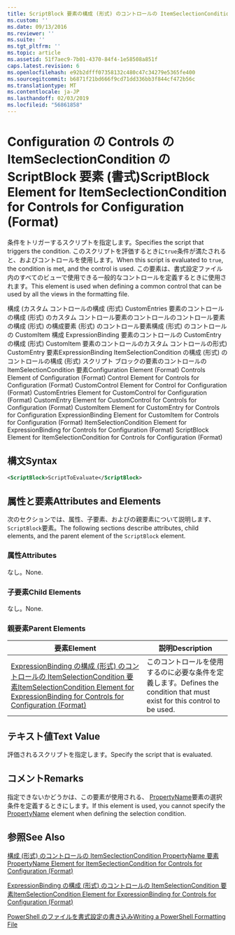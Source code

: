 ```yaml
---
title: ScriptBlock 要素の構成 (形式) のコントロールの ItemSeclectionCondition |Microsoft Docs
ms.custom: ''
ms.date: 09/13/2016
ms.reviewer: ''
ms.suite: ''
ms.tgt_pltfrm: ''
ms.topic: article
ms.assetid: 51f7aec9-7b01-4370-84f4-1e58508a851f
caps.latest.revision: 6
ms.openlocfilehash: e92b2dfff07358132c480c47c34279e5365fe400
ms.sourcegitcommit: b6871f21bd666f9cd71dd336bb3f844cf472b56c
ms.translationtype: MT
ms.contentlocale: ja-JP
ms.lasthandoff: 02/03/2019
ms.locfileid: "56861858"
---
```

# <a name="scriptblock-element-for-itemseclectioncondition-for-controls-for-configuration-format"></a><span data-ttu-id="5b248-102">Configuration の Controls の ItemSeclectionCondition の ScriptBlock 要素 (書式)</span><span class="sxs-lookup"><span data-stu-id="5b248-102">ScriptBlock Element for ItemSeclectionCondition for Controls for Configuration (Format)</span></span>

<span data-ttu-id="5b248-103">条件をトリガーするスクリプトを指定します。</span><span class="sxs-lookup"><span data-stu-id="5b248-103">Specifies the script that triggers the condition.</span></span> <span data-ttu-id="5b248-104">このスクリプトを評価するときに`true`条件が満たされると、およびコントロールを使用します。</span><span class="sxs-lookup"><span data-stu-id="5b248-104">When this script is evaluated to `true`, the condition is met, and the control is used.</span></span> <span data-ttu-id="5b248-105">この要素は、書式設定ファイル内のすべてのビューで使用できる一般的なコントロールを定義するときに使用されます。</span><span class="sxs-lookup"><span data-stu-id="5b248-105">This element is used when defining a common control that can be used by all the views in the formatting file.</span></span>

<span data-ttu-id="5b248-106">構成 (カスタム コントロールの構成 (形式) CustomEntries 要素のコントロールの構成 (形式) のカスタム コントロール要素のコントロールのコントロール要素の構成 (形式) の構成要素 (形式) のコントロール要素構成 (形式) のコントロールの CustomItem 構成 ExpressionBinding 要素のコントロールの CustomEntry の構成 (形式) CustomItem 要素のコントロールのカスタム コントロールの形式) CustomEntry 要素ExpressionBinding ItemSelectionCondition の構成 (形式) のコントロールの構成 (形式) スクリプト ブロックの要素のコントロールの ItemSelectionCondition 要素</span><span class="sxs-lookup"><span data-stu-id="5b248-106">Configuration Element (Format) Controls Element of Configuration (Format) Control Element for Controls for Configuration (Format) CustomControl Element for Control for Configuration (Format) CustomEntries Element for CustomControl for Configuration (Format) CustomEntry Element for CustomControl for Controls for Configuration (Format) CustomItem Element for CustomEntry for Controls for Configuration ExpressionBinding Element for CustomItem for Controls for Configuration (Format) ItemSelectionCondition Element for ExpressionBinding for Controls for Configuration (Format) ScriptBlock Element for ItemSelectionCondition for Controls for Configuration (Format)</span></span>

## <a name="syntax"></a><span data-ttu-id="5b248-107">構文</span><span class="sxs-lookup"><span data-stu-id="5b248-107">Syntax</span></span>

```xml
<ScriptBlock>ScriptToEvaluate</ScriptBlock>
```

## <a name="attributes-and-elements"></a><span data-ttu-id="5b248-108">属性と要素</span><span class="sxs-lookup"><span data-stu-id="5b248-108">Attributes and Elements</span></span>

<span data-ttu-id="5b248-109">次のセクションでは、属性、子要素、およびの親要素について説明します、`ScriptBlock`要素。</span><span class="sxs-lookup"><span data-stu-id="5b248-109">The following sections describe attributes, child elements, and the parent element of the `ScriptBlock` element.</span></span>

### <a name="attributes"></a><span data-ttu-id="5b248-110">属性</span><span class="sxs-lookup"><span data-stu-id="5b248-110">Attributes</span></span>

<span data-ttu-id="5b248-111">なし。</span><span class="sxs-lookup"><span data-stu-id="5b248-111">None.</span></span>

### <a name="child-elements"></a><span data-ttu-id="5b248-112">子要素</span><span class="sxs-lookup"><span data-stu-id="5b248-112">Child Elements</span></span>

<span data-ttu-id="5b248-113">なし。</span><span class="sxs-lookup"><span data-stu-id="5b248-113">None.</span></span>

### <a name="parent-elements"></a><span data-ttu-id="5b248-114">親要素</span><span class="sxs-lookup"><span data-stu-id="5b248-114">Parent Elements</span></span>

|<span data-ttu-id="5b248-115">要素</span><span class="sxs-lookup"><span data-stu-id="5b248-115">Element</span></span>|<span data-ttu-id="5b248-116">説明</span><span class="sxs-lookup"><span data-stu-id="5b248-116">Description</span></span>|
|-------------|-----------------|
|[<span data-ttu-id="5b248-117">ExpressionBinding の構成 (形式) のコントロールの ItemSelectionCondition 要素</span><span class="sxs-lookup"><span data-stu-id="5b248-117">ItemSelectionCondition Element for ExpressionBinding for Controls for Configuration (Format)</span></span>](./itemselectioncondition-element-for-expressionbinding-for-controls-for-configuration-format.md)|<span data-ttu-id="5b248-118">このコントロールを使用するのに必要な条件を定義します。</span><span class="sxs-lookup"><span data-stu-id="5b248-118">Defines the condition that must exist for this control to be used.</span></span>|

## <a name="text-value"></a><span data-ttu-id="5b248-119">テキスト値</span><span class="sxs-lookup"><span data-stu-id="5b248-119">Text Value</span></span>

<span data-ttu-id="5b248-120">評価されるスクリプトを指定します。</span><span class="sxs-lookup"><span data-stu-id="5b248-120">Specify the script that is evaluated.</span></span>

## <a name="remarks"></a><span data-ttu-id="5b248-121">コメント</span><span class="sxs-lookup"><span data-stu-id="5b248-121">Remarks</span></span>

<span data-ttu-id="5b248-122">指定できないかどうかは、この要素が使用される、 [PropertyName](./propertyname-element-for-itemseclectioncondition-for-controls-for-configuration-format.md)要素の選択条件を定義するときにします。</span><span class="sxs-lookup"><span data-stu-id="5b248-122">If this element is used, you cannot specify the [PropertyName](./propertyname-element-for-itemseclectioncondition-for-controls-for-configuration-format.md) element when defining the selection condition.</span></span>

## <a name="see-also"></a><span data-ttu-id="5b248-123">参照</span><span class="sxs-lookup"><span data-stu-id="5b248-123">See Also</span></span>

[<span data-ttu-id="5b248-124">構成 (形式) のコントロールの ItemSeclectionCondition PropertyName 要素</span><span class="sxs-lookup"><span data-stu-id="5b248-124">PropertyName Element for ItemSeclectionCondition for Controls for Configuration (Format)</span></span>](./propertyname-element-for-itemseclectioncondition-for-controls-for-configuration-format.md)

[<span data-ttu-id="5b248-125">ExpressionBinding の構成 (形式) のコントロールの ItemSelectionCondition 要素</span><span class="sxs-lookup"><span data-stu-id="5b248-125">ItemSelectionCondition Element for ExpressionBinding for Controls for Configuration (Format)</span></span>](./itemselectioncondition-element-for-expressionbinding-for-controls-for-configuration-format.md)

[<span data-ttu-id="5b248-126">PowerShell のファイルを書式設定の書き込み</span><span class="sxs-lookup"><span data-stu-id="5b248-126">Writing a PowerShell Formatting File</span></span>](./writing-a-powershell-formatting-file.md)
